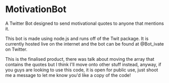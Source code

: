 # MotivationBot
A Twitter Bot designed to send motivational quotes to anyone that mentions it.

This bot is made using node.js and runs off of the Twit package.
It is currently hosted live on the internet and the bot can be found at @Bot_ivate on Twitter.

This is the finalised product, there was talk about moving the array that contains the quotes but I think I'll move onto other stuff 
instead, anyway, if you guys are looking to use this code, it is open for public use, just shoot me a message to let me know you'd 
like a copy of the code!
